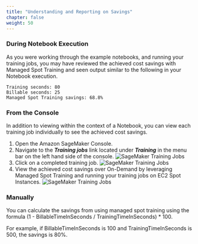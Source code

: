 ```yaml
---
title: "Understanding and Reporting on Savings"
chapter: false
weight: 50
---
```


### During Notebook Execution

As you were working through the example notebooks, and running your training jobs, you may have reviewed the achieved cost savings with Managed Spot Training and seen output similar to the following in your Notebook execution.


```
Training seconds: 80
Billable seconds: 25
Managed Spot Training savings: 68.8%
```

### From the Console

In addition to viewing within the context of a Notebook, you can view each training job individually to see the achieved cost savings.

1. Open the Amazon SageMaker Console.
2. Navigate to the ***Training jobs*** link located under ***Training*** in the menu bar on the left hand side of the console. ![SageMaker Training Jobs](/images/using-sagemaker-managed-spot-training/cost-1.png)
3. Click on a completed training job. ![SageMaker Training Jobs](/images/using-sagemaker-managed-spot-training/cost-2.png)
4. View the achieved cost savings over On-Demand by leveraging Managed Spot Training and running your training jobs on EC2 Spot Instances. ![SageMaker Training Jobs](/images/using-sagemaker-managed-spot-training/cost-3.png)

### Manually

You can calculate the savings from using managed spot training using the formula (1 - BillableTimeInSeconds / TrainingTimeInSeconds) * 100. 

For example, if BillableTimeInSeconds is 100 and TrainingTimeInSeconds is 500, the savings is 80%.
